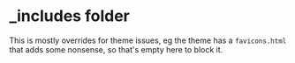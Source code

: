 # _includes folder

This is mostly overrides for theme issues, eg the theme has a `favicons.html` that adds some nonsense, so that's empty here to block it.
